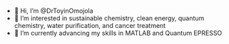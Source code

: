 - 👋 Hi, I’m @DrToyinOmojola
- 👀 I’m interested in sustainable chemistry, clean energy, quantum chemistry, water purification, and cancer treatment 
- 🌱 I’m currently advancing my skills in MATLAB and Quantum EPRESSO


<!---
ToyinOmojola/ToyinOmojola is a ✨ special ✨ repository because its `README.md` (this file) appears on your GitHub profile.
You can click the Preview link to take a look at your changes.
--->

